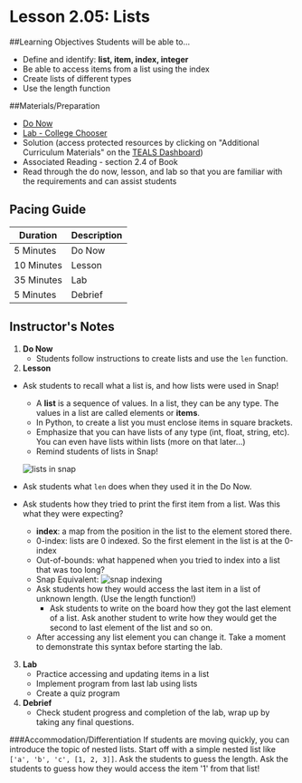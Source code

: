 # Lesson 2.05: Lists

##Learning Objectives
Students will be able to... 
* Define and identify: **list, item, index, integer**
* Be able to access items from a list using the index
* Create lists of different types
* Use the length function

##Materials/Preparation
* [Do Now]
* [Lab - College Chooser]
* Solution (access protected resources by clicking on "Additional Curriculum Materials" on the [TEALS Dashboard])
* Associated Reading - section 2.4 of Book
* Read through the do now, lesson, and lab so that you are familiar with the requirements and can assist students

## Pacing Guide
| **Duration**   | **Description** |
| ---------- | ----------- |
| 5 Minutes  | Do Now      |
| 10 Minutes | Lesson      |
| 35 Minutes | Lab         |
| 5 Minutes | Debrief  |

## Instructor's Notes

1. **Do Now**
    * Students follow instructions to create lists and use the `len` function. 
2. **Lesson**
  * Ask students to recall what a list is, and how lists were used in Snap!
    * A **list** is a sequence of values. In a list, they can be any type. The values in a list are called elements or **items**.
    * In Python, to create a list you must enclose items in square brackets.
    * Emphasize that you can have lists of any type (int, float, string, etc). You can even have lists within lists (more on that later...)
    * Remind students of lists in Snap! 

    ![lists in snap](http://bjc.edc.org/bjc-r/img/3-lists/wordlists.png)
  * Ask students what `len` does when they used it in the Do Now. 
  * Ask students how they tried to print the first item from a list. Was this what they were expecting? 
    * **index**: a map from the position in the list to the element stored there. 
    * 0-index: lists are 0 indexed. So the first element in the list is at the 0-index
    * Out-of-bounds: what happened when you tried to index into a list that was too long?
    * Snap Equivalent: ![snap indexing](http://bjc.edc.org/bjc-r/img/3-lists/gs5how_many.png)
    * Ask students how they would access the last item in a list of unknown length. (Use the length function!) 
        * Ask students to write on the board how they got the last element of a list. Ask another student to write how they would get the second to last element of the list and so on. 
    * After accessing any list element you can change it. Take a moment to demonstrate this syntax before starting the lab. 
3. **Lab**
    * Practice accessing and updating items in a list
    * Implement program from last lab using lists
    * Create a quiz program
4. **Debrief**
    * Check student progress and completion of the lab, wrap up by taking any final questions.

###Accommodation/Differentiation
If students are moving quickly, you can introduce the topic of nested lists. Start off with a simple nested list like `['a', 'b', 'c', [1, 2, 3]]`. Ask the students to guess the length. Ask the students to guess how they would access the item '1' from that list! 
  
[Do Now]:do_now.md
[Lab - College Chooser]:lab.md
[TEALS Dashboard]:http:/www.tealsk12.org/dashboard
